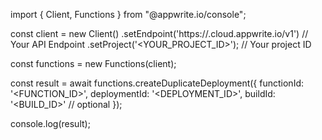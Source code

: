 import { Client, Functions } from "@appwrite.io/console";

const client = new Client()
    .setEndpoint('https://<REGION>.cloud.appwrite.io/v1') // Your API Endpoint
    .setProject('<YOUR_PROJECT_ID>'); // Your project ID

const functions = new Functions(client);

const result = await functions.createDuplicateDeployment({
    functionId: '<FUNCTION_ID>',
    deploymentId: '<DEPLOYMENT_ID>',
    buildId: '<BUILD_ID>' // optional
});

console.log(result);
